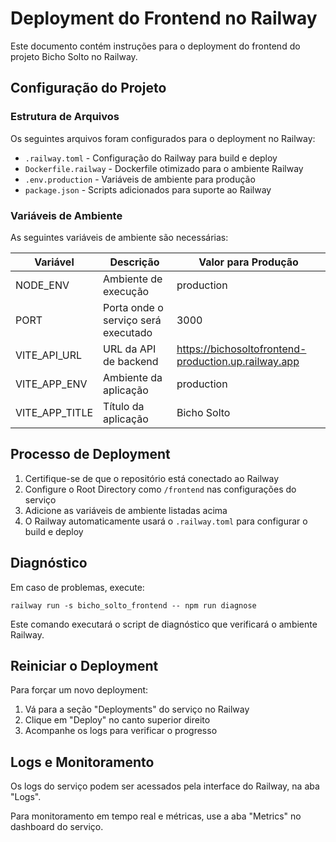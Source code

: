 # Deployment do Frontend no Railway

Este documento contém instruções para o deployment do frontend do projeto Bicho Solto no Railway.

## Configuração do Projeto

### Estrutura de Arquivos

Os seguintes arquivos foram configurados para o deployment no Railway:

- `.railway.toml` - Configuração do Railway para build e deploy
- `Dockerfile.railway` - Dockerfile otimizado para o ambiente Railway
- `.env.production` - Variáveis de ambiente para produção
- `package.json` - Scripts adicionados para suporte ao Railway

### Variáveis de Ambiente

As seguintes variáveis de ambiente são necessárias:

| Variável | Descrição | Valor para Produção |
|----------|-----------|---------------------|
| NODE_ENV | Ambiente de execução | production |
| PORT | Porta onde o serviço será executado | 3000 |
| VITE_API_URL | URL da API de backend | https://bichosoltofrontend-production.up.railway.app |
| VITE_APP_ENV | Ambiente da aplicação | production |
| VITE_APP_TITLE | Título da aplicação | Bicho Solto |

## Processo de Deployment

1. Certifique-se de que o repositório está conectado ao Railway
2. Configure o Root Directory como `/frontend` nas configurações do serviço
3. Adicione as variáveis de ambiente listadas acima
4. O Railway automaticamente usará o `.railway.toml` para configurar o build e deploy

## Diagnóstico

Em caso de problemas, execute:

```
railway run -s bicho_solto_frontend -- npm run diagnose
```

Este comando executará o script de diagnóstico que verificará o ambiente Railway.

## Reiniciar o Deployment

Para forçar um novo deployment:

1. Vá para a seção "Deployments" do serviço no Railway
2. Clique em "Deploy" no canto superior direito
3. Acompanhe os logs para verificar o progresso

## Logs e Monitoramento

Os logs do serviço podem ser acessados pela interface do Railway, na aba "Logs".

Para monitoramento em tempo real e métricas, use a aba "Metrics" no dashboard do serviço. 